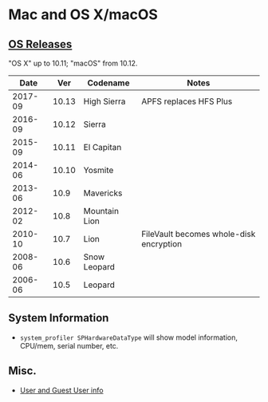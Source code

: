 Mac and OS X/macOS
==================

[OS Releases]
-------------

"OS X" up to 10.11; "macOS" from 10.12.

Date    | Ver   | Codename      | Notes
--------|-------|---------------|--------------------------------
2017-09 | 10.13 | High Sierra   | APFS replaces HFS Plus
2016-09 | 10.12 | Sierra        |
2015-09 | 10.11 | El Capitan    |
2014-06 | 10.10 | Yosmite       |
2013-06 | 10.9  | Mavericks     |
2012-02 | 10.8  | Mountain Lion |
2010-10 | 10.7  | Lion          | FileVault becomes whole-disk encryption
2008-06 | 10.6  | Snow Leopard  |
2006-06 | 10.5  | Leopard       |


System Information
------------------

* `system_profiler SPHardwareDataType` will show model information,
  CPU/mem, serial number, etc.


Misc.
-----

* [User and Guest User info](https://support.apple.com/kb/PH25796)



[OS Releases]: https://en.wikipedia.org/wiki/MacOS#Release_history
